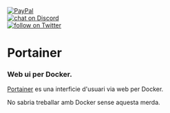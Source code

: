 <a href="https://www.paypal.com/donate/?hosted_button_id=EFVMSRHVBNJP4">
<img src="https://img.shields.io/badge/PayPal-00457C?style=for-the-badge&logo=paypal&logoColor=white" alt="PayPal"></a></br>

<a href="https://discord.gg/ahVq54p">
<img src="https://img.shields.io/discord/667340023829626920?logo=discord" alt="chat on Discord"></a></br>

<a href="https://twitter.com/4xsample/follow?screen_name=shields_io">
<img src="https://img.shields.io/twitter/follow/4xsample?style=social&logo=twitter" alt="follow on Twitter"></a>

# Portainer
### Web ui per Docker.

[Portainer](https://www.portainer.io) es una interficie d'usuari via web per Docker.

No sabria treballar amb Docker sense aquesta merda.